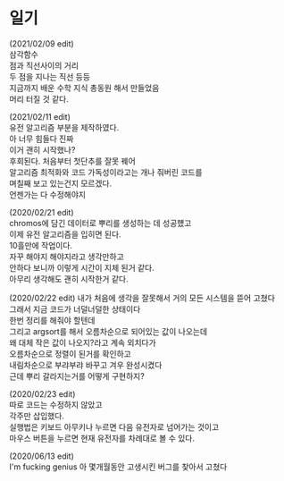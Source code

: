 # 일기
(2021/02/09 edit)  
삼각함수  
점과 직선사이의 거리  
두 점을 지나는 직선 등등  
지금까지 배운 수학 지식 총동원 해서 만들었음  
머리 터질 것 같다.
  
(2021/02/11 edit)  
유전 알고리즘 부분을 제작하였다.  
아 너무 힘들다 진짜  
이거 괜히 시작했나?  
후회된다.
처음부터 첫단추를 잘못 꿰어   
알고리즘 최적화와 코드 가독성이라고는 개나 줘버린 코드를  
며칠째 보고 있는건지 모르겠다.  
언젠가는 다 수정해야지  

(2020/02/21 edit)  
chromos에 담긴 데이터로 뿌리를 생성하는 데 성공헀고  
이제 유전 알고리즘을 입히면 된다.  
10흘만에 작업이다.  
자꾸 해야지 해야지라고 생각만하고  
안하다 보니까 이렇게 시간이 지체 된거 같다.  
아무리 생각해도 괜히 시작한거 같다.  

(2020/02/22 edit)
내가 처음에 생각을 잘못해서 거의 모든 시스템을 뜯어 고쳤다  
그래서 지금 코드가 너덜너덜한 상태이다  
한번 정리를 해줘야 할텐데  
그리고 argsort를 해서 오름차순으로 되어있는 값이 나오는데    
왜 대체 작은 값이 나오지?라고 계속 외치다가  
오름차순으로 정렬이 된거를 확인하고  
내림차순으로 부랴부랴 바꾸고 겨우 완성시켰다  
근데 뿌리 갈라지는거를 어떻게 구현하지?  

(2020/02/23 edit)  
따로 코드는 수정하지 않았고  
각주만 삽입했다.  
실행법은 키보드 아무키나 누르면 다음 유전자로 넘어가는 것이고  
마우스 버튼을 누르면 현재 유전자를 차례대로 볼 수 있다.

(2020/06/13 edit)  
I'm fucking genius
아 몇개월동안 고생시킨 버그를 찾아서 고쳤다
